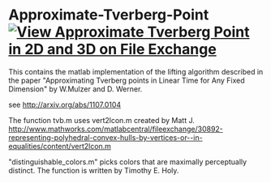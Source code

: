 # Approximate-Tverberg-Point [![View Approximate Tverberg Point in 2D and 3D on File Exchange](https://www.mathworks.com/matlabcentral/images/matlab-file-exchange.svg)](https://www.mathworks.com/matlabcentral/fileexchange/50759-approximate-tverberg-point-in-2d-and-3d)

This contains the matlab implementation of the lifting algorithm described in the paper "Approximating Tverberg points in Linear Time for Any Fixed Dimension" by W.Mulzer and D. Werner.

see http://arxiv.org/abs/1107.0104

The function tvb.m uses vert2lcon.m created by Matt J. http://www.mathworks.com/matlabcentral/fileexchange/30892-representing-polyhedral-convex-hulls-by-vertices-or--in-equalities/content/vert2lcon.m

"distinguishable_colors.m" picks colors that are maximally perceptually distinct. The function is written by Timothy E. Holy.
